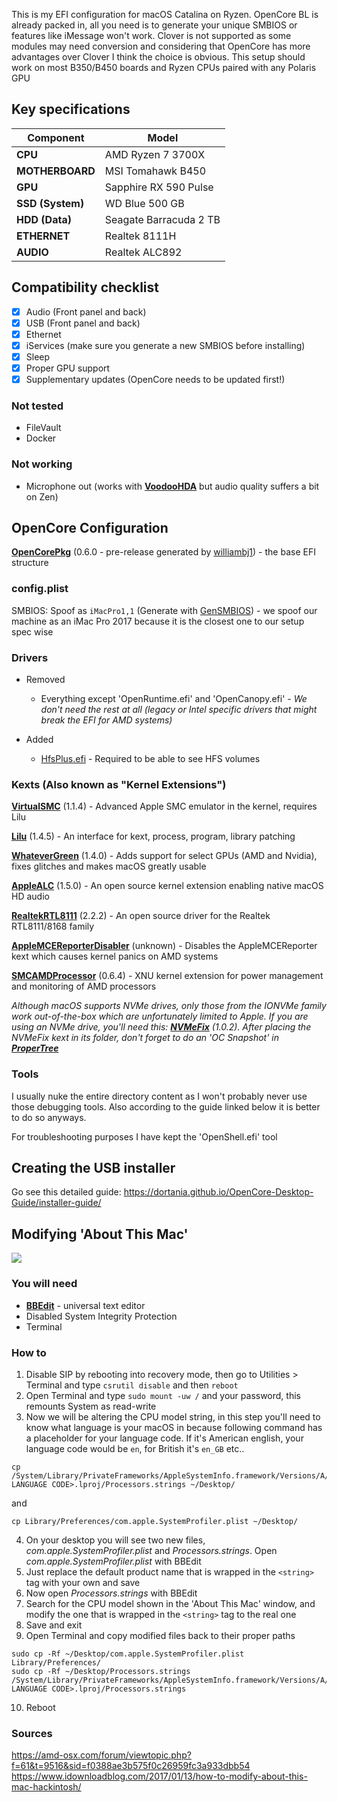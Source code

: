 This is my EFI configuration for macOS Catalina on Ryzen.
OpenCore BL is already packed in, all you need is to generate your unique SMBIOS or features like iMessage won't work.
Clover is not supported as some modules may need conversion and considering that OpenCore has more advantages over Clover I think the choice is obvious.
This setup should work on most B350/B450 boards and Ryzen CPUs paired with any Polaris GPU

## Key specifications

| Component | Model |
| --------- | ----- |
| **CPU** | AMD Ryzen 7 3700X |
| **MOTHERBOARD** | MSI Tomahawk B450 |
| **GPU** | Sapphire RX 590 Pulse |
| **SSD (System)** | WD Blue 500 GB |
| **HDD (Data)** | Seagate Barracuda 2 TB |
| **ETHERNET** | Realtek 8111H |
| **AUDIO** | Realtek ALC892 |

## Compatibility checklist
- [x] Audio (Front panel and back)
- [x] USB (Front panel and back)
- [x] Ethernet
- [x] iServices (make sure you generate a new SMBIOS before installing)
- [x] Sleep
- [x] Proper GPU support
- [x] Supplementary updates (OpenCore needs to be updated first!)

### Not tested
* FileVault
* Docker

### Not working
* Microphone out (works with **[VoodooHDA](https://sourceforge.net/projects/voodoohda/)** but audio quality suffers a bit on Zen)

## OpenCore Configuration

**[OpenCorePkg](https://github.com/acidanthera/OpenCorePkg.git)** (0.6.0 - pre-release generated by [williambj1](https://github.com/williambj1)) - the base EFI structure

### config.plist

SMBIOS: Spoof as `iMacPro1,1` (Generate with [GenSMBIOS](https://github.com/corpnewt/GenSMBIOS)) - we spoof our machine as an iMac Pro 2017 because it is the closest one to our setup spec wise

### Drivers

* Removed
   - Everything except 'OpenRuntime.efi' and 'OpenCanopy.efi' - _We don't need the rest at all (legacy or Intel specific drivers that might break the EFI for AMD systems)_

* Added
   - [HfsPlus.efi](https://github.com/acidanthera/OcBinaryData/blob/master/Drivers/HfsPlus.efi) - Required to be able to see HFS volumes

### Kexts (Also known as "Kernel Extensions")

**[VirtualSMC](https://github.com/acidanthera/VirtualSMC)** (1.1.4) - Advanced Apple SMC emulator in the kernel, requires Lilu

**[Lilu](https://github.com/acidanthera/Lilu)** (1.4.5) - An interface for kext, process, program, library patching

**[WhateverGreen](https://github.com/acidanthera/WhateverGreen)** (1.4.0) - Adds support for select GPUs (AMD and Nvidia), fixes glitches and makes macOS greatly usable

**[AppleALC](https://github.com/acidanthera/AppleALC)** (1.5.0) - An open source kernel extension enabling native macOS HD audio

**[RealtekRTL8111](https://github.com/Mieze/RTL8111_driver_for_OS_X)** (2.2.2) - An open source driver for the Realtek RTL8111/8168 family

**[AppleMCEReporterDisabler](https://github.com/acidanthera/bugtracker/files/3703498/AppleMCEReporterDisabler.kext.zip)** (unknown) - Disables the AppleMCEReporter kext which causes kernel panics on AMD systems

**[SMCAMDProcessor](https://github.com/trulyspinach/SMCAMDProcessor)** (0.6.4) - XNU kernel extension for power management and monitoring of AMD processors

_Although macOS supports NVMe drives, only those from the IONVMe family work out-of-the-box which are unfortunately limited to Apple. If you are using an NVMe drive, you'll need this: **[NVMeFix](https://github.com/acidanthera/NVMeFix)** (1.0.2).
After placing the NVMeFix kext in its folder, don't forget to do an 'OC Snapshot' in **[ProperTree](https://github.com/corpnewt/ProperTree)**_

### Tools

I usually nuke the entire directory content as I won't probably never use those debugging tools.
Also according to the guide linked below it is better to do so anyways.

For troubleshooting purposes I have kept the 'OpenShell.efi' tool

## Creating the USB installer

Go see this detailed guide: <https://dortania.github.io/OpenCore-Desktop-Guide/installer-guide/>

## Modifying 'About This Mac'

![](https://github.com/hejsekvojtech/ryzentosh/blob/master/Res/AboutThisMac.png)

### You will need
* **[BBEdit](https://www.barebones.com/products/bbedit/download.html)** - universal text editor
* Disabled System Integrity Protection
* Terminal

### How to
1) Disable SIP by rebooting into recovery mode, then go to Utilities > Terminal and type `csrutil disable` and then `reboot`
2) Open Terminal and type `sudo mount -uw /` and your password, this remounts System as read-write
3) Now we will be altering the CPU model string, in this step you'll need to know what language is your macOS in because following command has a placeholder for your language code.
If it's American english, your language code would be `en`, for British it's `en_GB` etc..

```
cp /System/Library/PrivateFrameworks/AppleSystemInfo.framework/Versions/A/Resources/<YOUR LANGUAGE CODE>.lproj/Processors.strings ~/Desktop/
```

and

```
cp Library/Preferences/com.apple.SystemProfiler.plist ~/Desktop/
```

4) On your desktop you will see two new files, _com.apple.SystemProfiler.plist_ and _Processors.strings_. Open _com.apple.SystemProfiler.plist_ with BBEdit
5) Just replace the default product name that is wrapped in the `<string>` tag with your own and save
6) Now open _Processors.strings_ with BBEdit
7) Search for the CPU model shown in the 'About This Mac' window, and modify the one that is wrapped in the `<string>` tag to the real one
8) Save and exit
9) Open Terminal and copy modified files back to their proper paths

```
sudo cp -Rf ~/Desktop/com.apple.SystemProfiler.plist Library/Preferences/
sudo cp -Rf ~/Desktop/Processors.strings /System/Library/PrivateFrameworks/AppleSystemInfo.framework/Versions/A/Resources/<YOUR LANGUAGE CODE>.lproj/Processors.strings
```

10) Reboot

### Sources
<https://amd-osx.com/forum/viewtopic.php?f=61&t=9516&sid=f0388ae3b575f0c26959fc3a933dbb54>
<https://www.idownloadblog.com/2017/01/13/how-to-modify-about-this-mac-hackintosh/>
